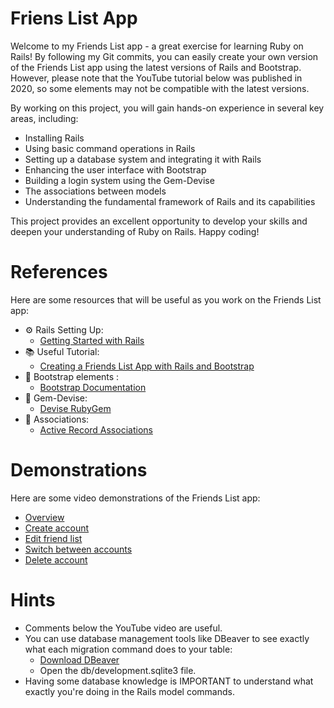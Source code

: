 # Friens List App

Welcome to my Friends List app - a great exercise for learning Ruby on Rails! By following my Git commits, you can easily create your own version of the Friends List app using the latest versions of Rails and Bootstrap. However, please note that the YouTube tutorial below was published in 2020, so some elements may not be compatible with the latest versions.

By working on this project, you will gain hands-on experience in several key areas, including:

* Installing Rails
* Using basic command operations in Rails
* Setting up a database system and integrating it with Rails
* Enhancing the user interface with Bootstrap
* Building a login system using the Gem-Devise
* The associations between models
* Understanding the fundamental framework of Rails and its capabilities

This project provides an excellent opportunity to develop your skills and deepen your understanding of Ruby on Rails. Happy coding!
# References

Here are some resources that will be useful as you work on the Friends List app:

* ⚙️ Rails Setting Up:
  * [Getting Started with Rails](https://guides.rubyonrails.org/getting_started.html)
* 📚 Useful Tutorial:
  * [Creating a Friends List App with Rails and Bootstrap](https://youtu.be/fmyvWz5TUWg)
* 🎨 Bootstrap elements :
  * [Bootstrap Documentation](https://getbootstrap.com)
* 💎 Gem-Devise:
  * [Devise RubyGem](https://rubygems.org/gems/devise)
* 🔗 Associations:
  * [Active Record Associations](https://guides.rubyonrails.org/association_basics.html#the-has-many-through-association)

# Demonstrations

Here are some video demonstrations of the Friends List app:

* [Overview](https://drive.google.com/file/d/1NS8G51meG1dVflRY5iTvM7z-LAN5_OqQ/view?usp=share_link)
* [Create account](https://drive.google.com/file/d/1BOzNG--I7JE9lnpdQhl8e4jg9SNF0q_j/view?usp=share_link)
* [Edit friend list](https://drive.google.com/file/d/19-IV1ZnG2TIh-dQ1_NXBkZWq88ObOHFO/view?usp=share_link)
* [Switch between accounts](https://drive.google.com/file/d/1XnwOc5YtArc0reMc72UbaPlGZD_NB1kX/view?usp=share_link)
* [Delete account](https://drive.google.com/file/d/1ijUcOIQPu-N7Q6tLDT1QjinBh4_d90g7/view?usp=share_link)

# Hints
* Comments below the YouTube video are useful.
* You can use database management tools like DBeaver to see exactly what each migration command does to your table:
  * [Download DBeaver](https://dbeaver.io/download)
  * Open the db/development.sqlite3 file.
* Having some database knowledge is IMPORTANT to understand what exactly you're doing in the Rails model commands.